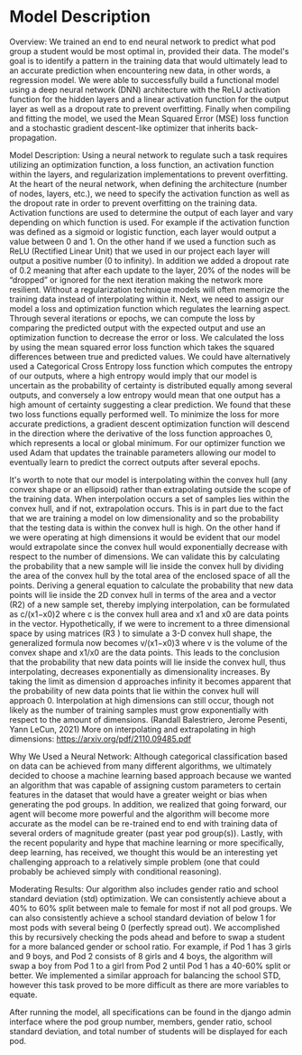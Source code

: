 # Model Description
Overview:
We trained an end to end neural network to predict what pod group a student would be most optimal in, provided their data. The model's goal is to identify a pattern in the training data that would ultimately lead to an accurate prediction when encountering new data, in other words, a regression model. We were able to successfully build a functional model using a deep neural network (DNN) architecture with the ReLU activation function for the hidden layers and a linear activation function for the output layer as well as a dropout rate to prevent overfitting. Finally when compiling and fitting the model, we used the Mean Squared Error (MSE) loss function and a stochastic gradient descent-like optimizer that inherits back-propagation.

Model Description:
Using a neural network to regulate such a task requires utilizing an optimization function, a loss function, an activation function within the layers, and regularization implementations to prevent overfitting. At the heart of the neural network, when defining the architecture (number of nodes, layers, etc.), we need to specify the activation function as well as the dropout rate in order to prevent overfitting on the training data. Activation functions are used to determine the output of each layer and vary depending on which function is used. For example if the activation function was defined as a sigmoid or logistic function, each layer would output a value between 0 and 1. On the other hand if we used a function such as ReLU (Rectified Linear Unit) that we used in our project each layer will output a positive number (0 to infinity). In addition we added a dropout rate of 0.2 meaning that after each update to the layer, 20% of the nodes will be “dropped” or ignored for the next iteration making the network more resilient. Without a regularization technique models will often memorize the training data instead of interpolating within it. Next, we need to assign our model a loss and optimization function which regulates the learning aspect. Through several iterations or epochs, we can compute the loss by comparing the predicted output with the expected output and use an optimization function to decrease the error or loss. We calculated the loss by using the mean squared error loss function which takes the squared differences between true and predicted values. We could have alternatively used a Categorical Cross Entropy loss function which computes the entropy of our outputs, where a high entropy would imply that our model is uncertain as the probability of certainty is distributed equally among several outputs, and conversely a low entropy would mean that one output has a high amount of certainty suggesting a clear prediction. We found that these two loss functions equally performed well. To minimize the loss for more accurate predictions, a gradient descent optimization function will descend in the direction where the derivative of the loss function approaches 0, which represents a local or global minimum. For our optimizer function we used Adam that updates the trainable parameters allowing our model to eventually learn to predict the correct outputs after several epochs.

It's worth to note that our model is interpolating within the convex hull (any convex shape or an ellipsoid) rather than extrapolating outside the scope of the training data. When interpolation occurs a set of samples lies within the convex hull, and if not, extrapolation occurs. This is in part due to the fact that we are training a model on low dimensionality and so the probability that the testing data is within the convex hull is high. On the other hand if we were operating at high dimensions it would be evident that our model would extrapolate since the convex hull would exponentially decrease with respect to the number of dimensions. We can validate this by calculating the probability that a new sample will lie inside the convex hull by dividing the area of the convex hull by the total area of the enclosed space of all the points. Deriving a general equation to calculate the probability that new data points will lie inside the 2D convex hull in terms of the area and a vector (R2) of a new sample set, thereby implying interpolation, can be formulated as c/(x1−x0)2 where c is the convex hull area and x1 and x0 are data points in the vector. Hypothetically, if we were to increment to a three dimensional space by using matrices (R3 ) to simulate a 3-D convex hull shape, the generalized formula now becomes v/(x1−x0)3 where v is the volume of the convex shape and x1/x0 are the data points. This leads to the conclusion that the probability that new data points will lie inside the convex hull, thus interpolating, decreases exponentially as dimensionality increases. By taking the limit as dimension d approaches infinity it becomes apparent that the probability of new data points that lie within the convex hull will approach 0. Interpolation at high dimensions can still occur, though not likely as the number of training samples must grow exponentially with respect to the amount of dimensions. (Randall Balestriero, Jerome Pesenti, Yann LeCun, 2021) 
More on interpolating and extrapolating in high dimensions: https://arxiv.org/pdf/2110.09485.pdf

Why We Used a Neural Network:
Although categorical classification based on data can be achieved from many different algorithms, we ultimately decided to choose a machine learning based approach because we wanted an algorithm that was capable of assigning custom parameters to certain features in the dataset that would have a greater weight or bias when generating the pod groups. In addition, we realized that going forward, our agent will become more powerful and the algorithm will become more accurate as the model can be re-trained end to end with training data of several orders of magnitude greater (past year pod group(s)). Lastly, with the recent popularity and hype that machine learning or more specifically, deep learning, has received, we thought this would be an interesting yet challenging approach to a relatively simple problem (one that could probably be achieved simply with conditional reasoning).

Moderating Results:
Our algorithm also includes gender ratio and school standard deviation (std) optimization. We can consistently achieve about a 40% to 60% split between male to female for most if not all pod groups. We can also consistently achieve a school standard deviation of below 1 for most pods with several being 0 (perfectly spread out). We accomplished this by recursively checking the pods ahead and before to swap a student for a more balanced gender or school ratio. For example, if Pod 1 has 3 girls and 9 boys, and Pod 2 consists of 8 girls and 4 boys, the algorithm will swap a boy from Pod 1 to a girl from Pod 2 until Pod 1 has a 40-60% split or better. We implemented a similar approach for balancing the school STD, however this task proved to be more difficult as there are more variables to equate.

After running the model, all specifications can be found in the django admin interface where the pod group number, members, gender ratio, school standard deviation, and total number of students will be displayed for each pod.
